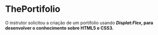 # ThePortifolio
O instrutor solicitou a criação de um portifolio usando <b><i>Displat:Flex</i><b>, para desenvolver o conhecimento sobre HTML5 e CSS3. 

